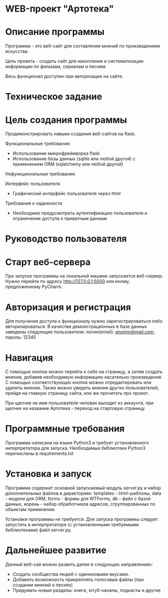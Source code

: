 WEB-проект "Артотека"
=

Описание программы
=
Программа - это веб-сайт для составления мнений по произведениям искусства.

Цель проекта - создать сайт для накопления и систематизации информации по фильмам, сериалам и песням.

Весь функционал доступен при авторизации на сайте.

Техническое задание
=
Цель создания программы
=
Продемонстрировать навыки создания веб-сайтов на flask.

Функциональные требования:
 - Использование микрофреймворка flask
 - Использование базы данных (sqlite или любой другой) с применением ORM (sqlalchemy или любой другой)

Нефункциональные требования:

Интерфейс пользователя
 - Графический интерфейс пользователя через html

Требования к надежности
 - Необходимо предусмотреть аутентификацию пользователя и ограничение доступа к приватным данным


Руководство пользователя
=
Старт веб-сервера
=
При запуске программы на локальной машине запускается веб-сервер. Нужно перейти по адресу http://127.0.0.1:5000 или иному, предложенному PyCharm.

Авторизация и регистрация
=
Для получения доступа к функционалу нужно зарегистрироваться либо авторизироваться.
В качестве демонстрационных в базе данных заведены следующие пользователи:
логин(email): anonim@mail.com, пароль: 12345

Навигация
=
С помощью кнопок можно перейти к себе на страницу, а затем создать мнения, добавив необходимую информацию касательно произведения. С помощью соответствующих кнопок можно отредактировать или удалить мнение. Также можно увидеть мнения других пользователей, прейдя на главную страницу сайта, или же прочитать про проект.

При щелчке на имя пользователя человек выходит из аккаунта, при щелчке на название Артотека - переход на стартовую страницу.

Программные требования
=
Программа написана на языке Python3 и требует установленного интерпретатора для запуска. Необходимые библиотеки Python3 перечислены в requirements.txt

Установка и запуск
=
Программа содержит основной запускаемый модуль server.py и набор дополнительных файлов в директориях: templates - html-шаблоны, data - модели для ORM, forms - формы для WTForms, db - файл с базой данных, корень - набор обработчиков адресов, сгруппированных по объектам применения.

Установки программы не требуется. Для запуска программы следует запустить в интерпретаторе (с установленными требуемыми библиотеками) файл server.py.

Дальнейшее развитие
=
Данный веб-сай можно развить далее в следующих направлениях:
 - Создать сообщества людей с одиниковыми вкусами.
 - Добавить возможность прикреплять голосовые файлы (при создании мнений о песнях)
 - Придумать новые разделы: книги, ютуб-каналы, подкасты и другие
